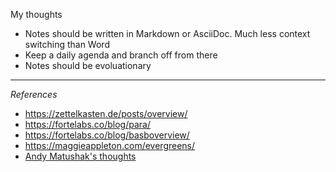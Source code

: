 ---
---



My thoughts
* Notes should be written in Markdown or AsciiDoc. Much less context switching than Word
* Keep a daily agenda and branch off from there
* Notes should be evoluationary


***
_References_

* https://zettelkasten.de/posts/overview/
* https://fortelabs.co/blog/para/
* https://fortelabs.co/blog/basboverview/
* https://maggieappleton.com/evergreens/
* [Andy Matushak's thoughts](https://notes.andymatuschak.org/)


